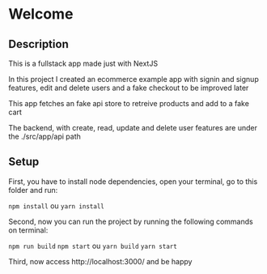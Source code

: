 # Welcome

## Description

This is a fullstack app made just with NextJS

In this project I created an ecommerce example app with signin and signup features, edit and delete users and a fake checkout to be improved later

This app fetches an fake api store to retreive products and add to a fake cart

The backend, with create, read, update and delete user features are under the ./src/app/api path

## Setup

First, you have to install node dependencies, open your terminal, go to this folder and run:

`npm install`
ou
`yarn install`

Second, now you can run the project by running the following commands on terminal:

`npm run build`
`npm start`
ou
`yarn build`
`yarn start`

Third, now access http://localhost:3000/ and be happy
